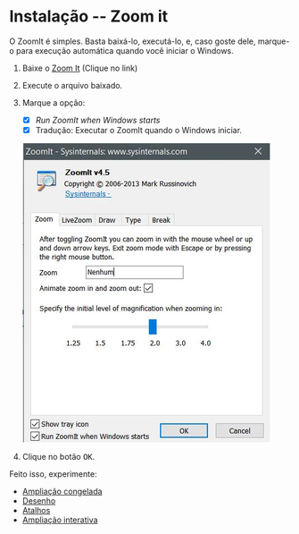 # Instalação -- Zoom it

O ZoomIt é simples. Basta baixá-lo, executá-lo, e, caso goste dele, marque-o para execução automática quando você iniciar o Windows.

1. Baixe o [Zoom It](https://live.sysinternals.com/ZoomIt64.exe) (Clique no link)
2. Execute o arquivo baixado.
3. Marque a opção:
      - [x] *Run ZoomIt when Windows starts*
      - [x] Tradução: Executar o ZoomIt quando o Windows iniciar.

    ![tela inicial do zoomit](../zoom-it/01-inicio.jpg)

4. Clique no botão <kbd>OK</kbd>.


Feito isso, experimente:

- [Ampliação congelada](ampliacao/congelada.md)
- [Desenho](desenho.md)
- [Atalhos](atalhos.md)
- [Ampliação interativa](ampliacao/interativa.md)
